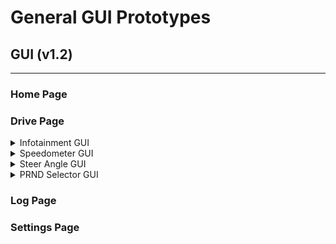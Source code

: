 # General GUI Prototypes 

## GUI (v1.2)
---
### Home Page

### Drive Page
<details>

<summary>Infotainment GUI</summary>

#### Features
- 'P' 'R' 'N' 'D' Visualization
- Alert-Info Widget
- Throttle, Steering, Brake, and Neutral Visualization

#### How will this be applied?
- Widgets will be moved and oriented where the `Keybindings` are.
- `Keybindings` will be moved and minimized vertically to the bottom.

![Vehicle Control Vis](ver-1-2/vehicleControlGuiVis.png)

[Vehicle Control Code](ver-1-2/vehicleControlGuiVis.py)

</details>

<details>

<summary>Speedometer GUI</summary>

#### Features
- Customizable µs range
- Smooth animation
- Forward and Reverse value Visualization

#### How will this be applied?
- It will replace the Throttle Visualization from [Infotainment GUI](ver-1-2/vehicleControlGuiVis.py)

![Speedometer Vis](ver-1-2/speedometerGuiVis.png)

[Speedometer Code](ver-1-2/speedometerGuiVis.py)


</details>

<details>

<summary>Steer Angle GUI</summary>

#### Features
- Customizable µs range
- Smooth animation
- Curve Path Visualization

#### How will this be applied?
- It will replace the Steering Visualization from [Infotainment GUI](ver-1-2/vehicleControlGuiVis.py)

![Steer Angle Vis](ver-1-2/steerAngleGuiVis.png)

[Steer Angle Code](ver-1-2/steerAngleGuiVis.py)


</details>

<details>

<summary>PRND Selector GUI</summary>

#### Features
- An animated PRND selector
- Dynamic animation

#### How will this be applied?
- It will replace the PRND Visualization from [Infotainment GUI](ver-1-2/vehicleControlGuiVis.py)

![PRND Selector Vis](ver-1-2/prndGuiVis.png)

[PRND Selector Code](ver-1-2/prndGuiVis.py)


</details>


### Log Page


### Settings Page
